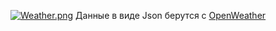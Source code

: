 
[![Weather.png](https://i.postimg.cc/TwQ27bwy/Weather.png)](https://postimg.cc/ftthkJYZ)
Данные в виде Json берутся с [OpenWeather](https://openweathermap.org/)
